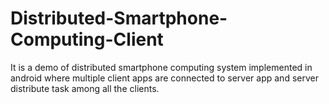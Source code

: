 # Distributed-Smartphone-Computing-Client
It is a demo of distributed smartphone computing system implemented in android where multiple client apps are connected to server app and server distribute task among all the clients.
